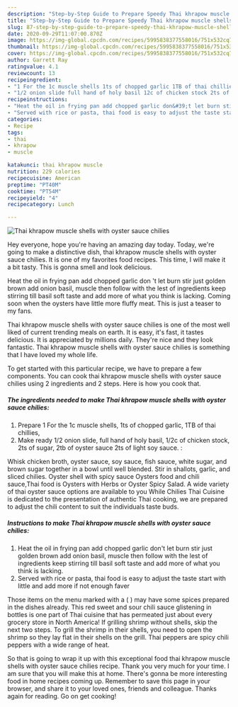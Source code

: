 ```yaml
---
description: "Step-by-Step Guide to Prepare Speedy Thai khrapow muscle shells with oyster sauce chilies"
title: "Step-by-Step Guide to Prepare Speedy Thai khrapow muscle shells with oyster sauce chilies"
slug: 87-step-by-step-guide-to-prepare-speedy-thai-khrapow-muscle-shells-with-oyster-sauce-chilies
date: 2020-09-29T11:07:00.870Z
image: https://img-global.cpcdn.com/recipes/5995838377558016/751x532cq70/thai-khrapow-muscle-shells-with-oyster-sauce-chilies-recipe-main-photo.jpg
thumbnail: https://img-global.cpcdn.com/recipes/5995838377558016/751x532cq70/thai-khrapow-muscle-shells-with-oyster-sauce-chilies-recipe-main-photo.jpg
cover: https://img-global.cpcdn.com/recipes/5995838377558016/751x532cq70/thai-khrapow-muscle-shells-with-oyster-sauce-chilies-recipe-main-photo.jpg
author: Garrett Ray
ratingvalue: 4.1
reviewcount: 13
recipeingredient:
- "1 For the 1c muscle shells 1ts of chopped garlic 1TB of thai chillies"
- "1/2 onion slide full hand of holy basil 12c of chicken stock 2ts of sugar 2tb of oyster sauce 2ts of light soy sauce "
recipeinstructions:
- "Heat the oil in frying pan add chopped garlic don&#39;t let burn stir just golden brown add onion basil, muscle then follow with the lest of ingredients keep stirring till basil soft taste and add more of what you think is lacking."
- "Served with rice or pasta, thai food is easy to adjust the taste start with little and add more if not enough faver"
categories:
- Recipe
tags:
- thai
- khrapow
- muscle

katakunci: thai khrapow muscle 
nutrition: 229 calories
recipecuisine: American
preptime: "PT40M"
cooktime: "PT54M"
recipeyield: "4"
recipecategory: Lunch

---
```



![Thai khrapow muscle shells with oyster sauce chilies](https://img-global.cpcdn.com/recipes/5995838377558016/751x532cq70/thai-khrapow-muscle-shells-with-oyster-sauce-chilies-recipe-main-photo.jpg)

Hey everyone, hope you're having an amazing day today. Today, we're going to make a distinctive dish, thai khrapow muscle shells with oyster sauce chilies. It is one of my favorites food recipes. This time, I will make it a bit tasty. This is gonna smell and look delicious.

Heat the oil in frying pan add chopped garlic don &#39;t let burn stir just golden brown add onion basil, muscle then follow with the lest of ingredients keep stirring till basil soft taste and add more of what you think is lacking. Coming soon when the oysters have little more fluffy meat. This is just a teaser to my fans.

Thai khrapow muscle shells with oyster sauce chilies is one of the most well liked of current trending meals on earth. It is easy, it's fast, it tastes delicious. It is appreciated by millions daily. They're nice and they look fantastic. Thai khrapow muscle shells with oyster sauce chilies is something that I have loved my whole life.


To get started with this particular recipe, we have to prepare a few components. You can cook thai khrapow muscle shells with oyster sauce chilies using 2 ingredients and 2 steps. Here is how you cook that.

<!--inarticleads1-->

##### The ingredients needed to make Thai khrapow muscle shells with oyster sauce chilies:

1. Prepare 1 For the 1c muscle shells, 1ts of chopped garlic, 1TB of thai chillies,
1. Make ready 1/2 onion slide, full hand of holy basil, 1/2c of chicken stock, 2ts of sugar, 2tb of oyster sauce 2ts of light soy sauce. :


Whisk chicken broth, oyster sauce, soy sauce, fish sauce, white sugar, and brown sugar together in a bowl until well blended. Stir in shallots, garlic, and sliced chilies. Oyster shell with spicy sauce Oysters food and chili sauce,Thai food is Oysters with Herbs or Oyster Spicy Salad. A wide variety of thai oyster sauce options are available to you While Chilies Thai Cuisine is dedicated to the presentation of authentic Thai cooking, we are prepared to adjust the chili content to suit the individuals taste buds. 

<!--inarticleads2-->

##### Instructions to make Thai khrapow muscle shells with oyster sauce chilies:

1. Heat the oil in frying pan add chopped garlic don&#39;t let burn stir just golden brown add onion basil, muscle then follow with the lest of ingredients keep stirring till basil soft taste and add more of what you think is lacking.
1. Served with rice or pasta, thai food is easy to adjust the taste start with little and add more if not enough faver


Those items on the menu marked with a ( ) may have some spices prepared in the dishes already. This red sweet and sour chili sauce glistening in bottles is one part of Thai cuisine that has permeated just about every grocery store in North America! If grilling shrimp without shells, skip the next two steps. To grill the shrimp in their shells, you need to open the shrimp so they lay flat in their shells on the grill. Thai peppers are spicy chili peppers with a wide range of heat. 

So that is going to wrap it up with this exceptional food thai khrapow muscle shells with oyster sauce chilies recipe. Thank you very much for your time. I am sure that you will make this at home. There's gonna be more interesting food in home recipes coming up. Remember to save this page in your browser, and share it to your loved ones, friends and colleague. Thanks again for reading. Go on get cooking!
